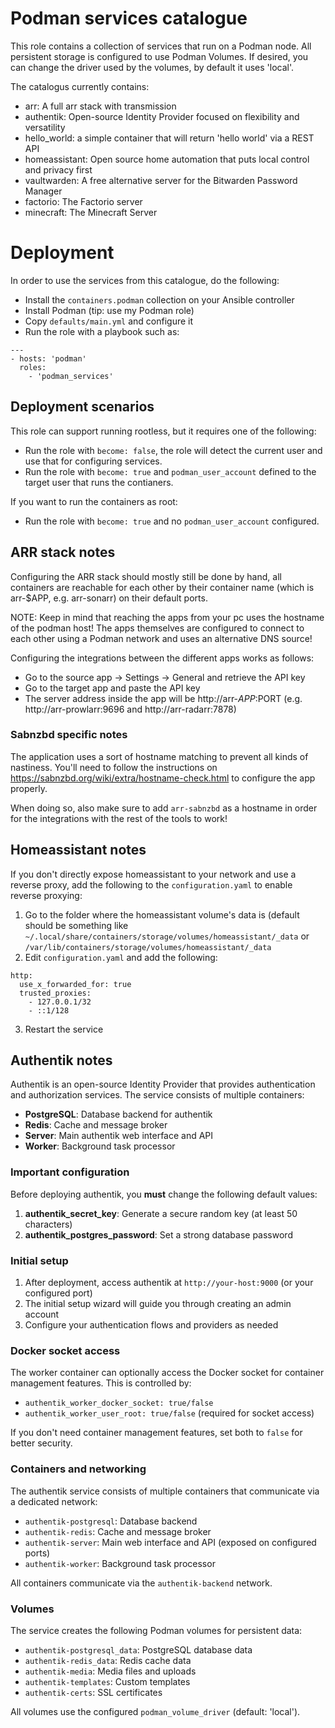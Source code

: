 # Podman services catalogue
This role contains a collection of services that run on a Podman node. All persistent storage is configured to use Podman Volumes. If desired, you can change the driver used by the volumes, by default it uses 'local'.

The catalogus currently contains:

* arr: A full arr stack with transmission
* authentik: Open-source Identity Provider focused on flexibility and versatility
* hello_world: a simple container that will return 'hello world' via a REST API
* homeassistant: Open source home automation that puts local control and privacy first
* vaultwarden: A free alternative server for the Bitwarden Password Manager
* factorio: The Factorio server
* minecraft: The Minecraft Server

# Deployment
In order to use the services from this catalogue, do the following:

* Install the ```containers.podman``` collection on your Ansible controller
* Install Podman (tip: use my Podman role)
* Copy ``` defaults/main.yml ``` and configure it
* Run the role with a playbook such as:

```
---
- hosts: 'podman'
  roles:
    - 'podman_services'
```

## Deployment scenarios
This role can support running rootless, but it requires one of the following:

* Run the role with ```become: false```, the role will detect the current user and use that for configuring services.
* Run the role with ```become: true``` and ```podman_user_account``` defined to the target user that runs the contianers.

If you want to run the containers as root:

* Run the role with ```become: true``` and no ```podman_user_account``` configured.

## ARR stack notes
Configuring the ARR stack should mostly still be done by hand, all containers are reachable for each other by their container name (which is arr-$APP, e.g. arr-sonarr) on their default ports.

NOTE: Keep in mind that reaching the apps from your pc uses the hostname of the podman host! The apps themselves are configured to connect to each other using a Podman network and uses an alternative DNS source!

Configuring the integrations between the different apps works as follows:

  * Go to the source app -> Settings -> General and retrieve the API key
  * Go to the target app and paste the API key
  * The server address inside the app will be http://arr-$APP:$PORT (e.g. http://arr-prowlarr:9696 and http://arr-radarr:7878)

### Sabnzbd specific notes
The application uses a sort of hostname matching to prevent all kinds of nastiness. You'll need to follow the instructions on https://sabnzbd.org/wiki/extra/hostname-check.html to configure the app properly.

When doing so, also make sure to add ```arr-sabnzbd``` as a hostname in order for the integrations with the rest of the tools to work!

## Homeassistant notes
If you don't directly expose homeassistant to your network and use a reverse proxy, add the following to the ```configuration.yaml``` to enable reverse proxying:

1. Go to the folder where the homeassistant volume's data is (default should be something like ```~/.local/share/containers/storage/volumes/homeassistant/_data``` or ```/var/lib/containers/storage/volumes/homeassistant/_data```
2. Edit ```configuration.yaml``` and add the following:
```
http:
  use_x_forwarded_for: true
  trusted_proxies:
    - 127.0.0.1/32
    - ::1/128
```

3. Restart the service

## Authentik notes
Authentik is an open-source Identity Provider that provides authentication and authorization services. The service consists of multiple containers:

* **PostgreSQL**: Database backend for authentik
* **Redis**: Cache and message broker
* **Server**: Main authentik web interface and API
* **Worker**: Background task processor

### Important configuration
Before deploying authentik, you **must** change the following default values:

1. **authentik_secret_key**: Generate a secure random key (at least 50 characters)
2. **authentik_postgres_password**: Set a strong database password

### Initial setup
1. After deployment, access authentik at `http://your-host:9000` (or your configured port)
2. The initial setup wizard will guide you through creating an admin account
3. Configure your authentication flows and providers as needed

### Docker socket access
The worker container can optionally access the Docker socket for container management features. This is controlled by:
* `authentik_worker_docker_socket: true/false`
* `authentik_worker_user_root: true/false` (required for socket access)

If you don't need container management features, set both to `false` for better security.

### Containers and networking
The authentik service consists of multiple containers that communicate via a dedicated network:
* `authentik-postgresql`: Database backend
* `authentik-redis`: Cache and message broker
* `authentik-server`: Main web interface and API (exposed on configured ports)
* `authentik-worker`: Background task processor

All containers communicate via the `authentik-backend` network.

### Volumes
The service creates the following Podman volumes for persistent data:
* `authentik-postgresql_data`: PostgreSQL database data
* `authentik-redis_data`: Redis cache data
* `authentik-media`: Media files and uploads
* `authentik-templates`: Custom templates
* `authentik-certs`: SSL certificates

All volumes use the configured `podman_volume_driver` (default: 'local').
